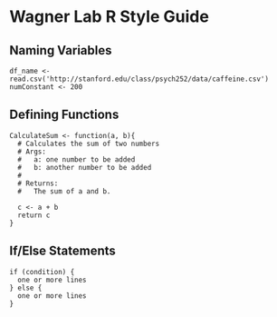 Wagner Lab R Style Guide
=======================
 
Naming Variables
--------------
 
```{r naming_vars}
df_name <- read.csv('http://stanford.edu/class/psych252/data/caffeine.csv')
numConstant <- 200
```
 
Defining Functions
------------------
```{r naming_functions}
CalculateSum <- function(a, b){
  # Calculates the sum of two numbers
  # Args:
  #   a: one number to be added
  #   b: another number to be added
  #
  # Returns: 
  #   The sum of a and b.
  
  c <- a + b
  return c
}
```
 
If/Else Statements
---------------------
```{r if_else}
if (condition) {
  one or more lines
} else {
  one or more lines
}
```